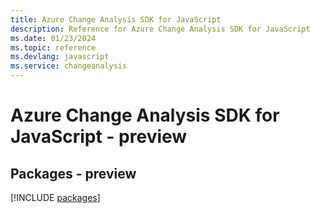 ```yaml
---
title: Azure Change Analysis SDK for JavaScript
description: Reference for Azure Change Analysis SDK for JavaScript
ms.date: 01/23/2024
ms.topic: reference
ms.devlang: javascript
ms.service: changeanalysis
---
```

# Azure Change Analysis SDK for JavaScript - preview
## Packages - preview
[!INCLUDE [packages](change-analysis-index.md)]